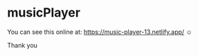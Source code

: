 # musicPlayer
 
You can see this online at:
https://music-player-13.netlify.app/  :relaxed:

Thank you

